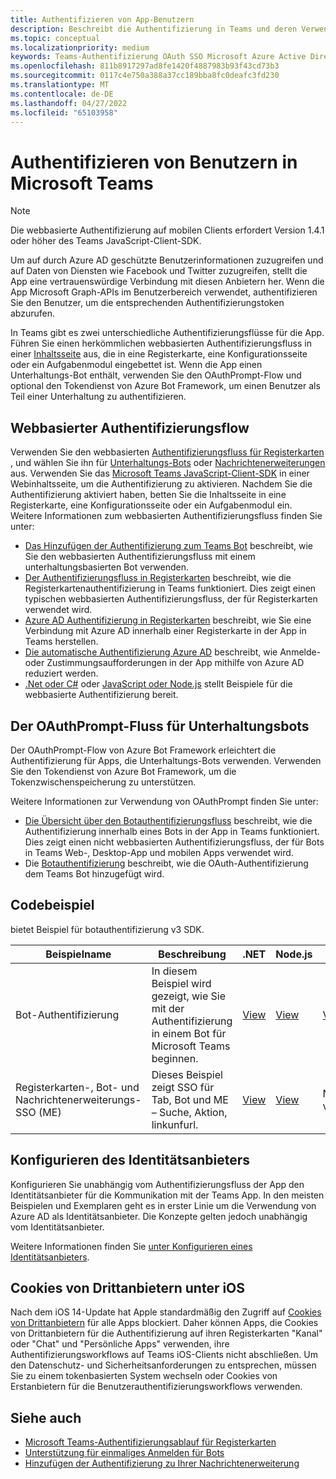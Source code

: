 ```yaml
---
title: Authentifizieren von App-Benutzern
description: Beschreibt die Authentifizierung in Teams und deren Verwendung in den Apps
ms.topic: conceptual
ms.localizationpriority: medium
keywords: Teams-Authentifizierung OAuth SSO Microsoft Azure Active Directory (Azure AD)
ms.openlocfilehash: 811b8917297ad8fe1420f4887983b93f43cd73b3
ms.sourcegitcommit: 0117c4e750a388a37cc189bba8fc0deafc3fd230
ms.translationtype: MT
ms.contentlocale: de-DE
ms.lasthandoff: 04/27/2022
ms.locfileid: "65103958"
---
```

# <a name="authenticate-users-in-microsoft-teams"></a>Authentifizieren von Benutzern in Microsoft Teams

> [!Note]
> Die webbasierte Authentifizierung auf mobilen Clients erfordert Version 1.4.1 oder höher des Teams JavaScript-Client-SDK.

Um auf durch Azure AD geschützte Benutzerinformationen zuzugreifen und auf Daten von Diensten wie Facebook und Twitter zuzugreifen, stellt die App eine vertrauenswürdige Verbindung mit diesen Anbietern her. Wenn die App Microsoft Graph-APIs im Benutzerbereich verwendet, authentifizieren Sie den Benutzer, um die entsprechenden Authentifizierungstoken abzurufen.

In Teams gibt es zwei unterschiedliche Authentifizierungsflüsse für die App. Führen Sie einen herkömmlichen webbasierten Authentifizierungsfluss in einer [Inhaltsseite](~/tabs/how-to/create-tab-pages/content-page.md) aus, die in eine Registerkarte, eine Konfigurationsseite oder ein Aufgabenmodul eingebettet ist. Wenn die App einen Unterhaltungs-Bot enthält, verwenden Sie den OAuthPrompt-Flow und optional den Tokendienst von Azure Bot Framework, um einen Benutzer als Teil einer Unterhaltung zu authentifizieren.

## <a name="web-based-authentication-flow"></a>Webbasierter Authentifizierungsflow

Verwenden Sie den webbasierten [Authentifizierungsfluss für Registerkarten](~/tabs/what-are-tabs.md) , und wählen Sie ihn für [Unterhaltungs-Bots](~/bots/what-are-bots.md) oder [Nachrichtenerweiterungen](~/messaging-extensions/what-are-messaging-extensions.md) aus. Verwenden Sie das [Microsoft Teams JavaScript-Client-SDK](/javascript/api/overview/msteams-client) in einer Webinhaltsseite, um die Authentifizierung zu aktivieren. Nachdem Sie die Authentifizierung aktiviert haben, betten Sie die Inhaltsseite in eine Registerkarte, eine Konfigurationsseite oder ein Aufgabenmodul ein. Weitere Informationen zum webbasierten Authentifizierungsfluss finden Sie unter:

* [Das Hinzufügen der Authentifizierung zum Teams Bot](~/bots/how-to/authentication/add-authentication.md) beschreibt, wie Sie den webbasierten Authentifizierungsfluss mit einem unterhaltungsbasierten Bot verwenden.
* [Der Authentifizierungsfluss in Registerkarten](~/tabs/how-to/authentication/auth-flow-tab.md) beschreibt, wie die Registerkartenauthentifizierung in Teams funktioniert. Dies zeigt einen typischen webbasierten Authentifizierungsfluss, der für Registerkarten verwendet wird.
* [Azure AD Authentifizierung in Registerkarten](~/tabs/how-to/authentication/auth-tab-AAD.md) beschreibt, wie Sie eine Verbindung mit Azure AD innerhalb einer Registerkarte in der App in Teams herstellen.
* [Die automatische Authentifizierung Azure AD](~/tabs/how-to/authentication/auth-silent-AAD.md) beschreibt, wie Anmelde- oder Zustimmungsaufforderungen in der App mithilfe von Azure AD reduziert werden.
* [.Net oder C#](https://github.com/OfficeDev/microsoft-teams-sample-complete-csharp) oder [JavaScript oder Node.js](https://github.com/OfficeDev/microsoft-teams-sample-complete-node) stellt Beispiele für die webbasierte Authentifizierung bereit.

## <a name="the-oauthprompt-flow-for-conversational-bots"></a>Der OAuthPrompt-Fluss für Unterhaltungsbots

Der OAuthPrompt-Flow von Azure Bot Framework erleichtert die Authentifizierung für Apps, die Unterhaltungs-Bots verwenden. Verwenden Sie den Tokendienst von Azure Bot Framework, um die Tokenzwischenspeicherung zu unterstützen.

Weitere Informationen zur Verwendung von OAuthPrompt finden Sie unter:

* [Die Übersicht über den Botauthentifizierungsfluss](~/bots/how-to/authentication/auth-flow-bot.md) beschreibt, wie die Authentifizierung innerhalb eines Bots in der App in Teams funktioniert. Dies zeigt einen nicht webbasierten Authentifizierungsfluss, der für Bots in Teams Web-, Desktop-App und mobilen Apps verwendet wird.
* Die [Botauthentifizierung](~/bots/how-to/authentication/add-authentication.md) beschreibt, wie die OAuth-Authentifizierung dem Teams Bot hinzugefügt wird.

## <a name="code-sample"></a>Codebeispiel

bietet Beispiel für botauthentifizierung v3 SDK.

| **Beispielname** | **Beschreibung** | **.NET** | **Node.js** | **Python** |
|---------------|------------|------------|-------------|---------------|
| Bot-Authentifizierung | In diesem Beispiel wird gezeigt, wie Sie mit der Authentifizierung in einem Bot für Microsoft Teams beginnen. | [View](https://github.com/microsoft/BotBuilder-Samples/tree/master/samples/csharp_dotnetcore/46.teams-auth) | [View](https://github.com/microsoft/BotBuilder-Samples/tree/master/samples/javascript_nodejs/46.teams-auth) | [View](https://github.com/microsoft/BotBuilder-Samples/tree/main/samples/python/46.teams-auth) |
| Registerkarten-, Bot- und Nachrichtenerweiterungs-SSO (ME) | Dieses Beispiel zeigt SSO für Tab, Bot und ME – Suche, Aktion, linkunfurl. |  [View](https://github.com/OfficeDev/Microsoft-Teams-Samples/tree/main/samples/app-sso/csharp) | [View](https://github.com/OfficeDev/Microsoft-Teams-Samples/tree/main/samples/app-sso/nodejs) | Nicht verfügbar |

## <a name="configure-the-identity-provider"></a>Konfigurieren des Identitätsanbieters

Konfigurieren Sie unabhängig vom Authentifizierungsfluss der App den Identitätsanbieter für die Kommunikation mit der Teams App. In den meisten Beispielen und Exemplaren geht es in erster Linie um die Verwendung von Azure AD als Identitätsanbieter. Die Konzepte gelten jedoch unabhängig vom Identitätsanbieter.

Weitere Informationen finden Sie [unter Konfigurieren eines Identitätsanbieters](~/concepts/authentication/configure-identity-provider.md).

## <a name="third-party-cookies-on-ios"></a>Cookies von Drittanbietern unter iOS

Nach dem iOS 14-Update hat Apple standardmäßig den Zugriff auf [Cookies von Drittanbietern](https://webkit.org/blog/10218/full-third-party-cookie-blocking-and-more/) für alle Apps blockiert. Daher können Apps, die Cookies von Drittanbietern für die Authentifizierung auf ihren Registerkarten "Kanal" oder "Chat" und "Persönliche Apps" verwenden, ihre Authentifizierungsworkflows auf Teams iOS-Clients nicht abschließen. Um den Datenschutz- und Sicherheitsanforderungen zu entsprechen, müssen Sie zu einem tokenbasierten System wechseln oder Cookies von Erstanbietern für die Benutzerauthentifizierungsworkflows verwenden.

## <a name="see-also"></a>Siehe auch

* [Microsoft Teams-Authentifizierungsablauf für Registerkarten](~/tabs/how-to/authentication/auth-flow-tab.md)
* [Unterstützung für einmaliges Anmelden für Bots](~/bots/how-to/authentication/auth-aad-sso-bots.md)
* [Hinzufügen der Authentifizierung zu Ihrer Nachrichtenerweiterung](~/messaging-extensions/how-to/add-authentication.md)
